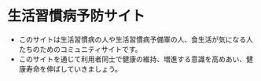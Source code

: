 # 生活習慣病予防サイト
* このサイトは生活習慣病の人や生活習慣病予備軍の人、食生活が気になる人たちのためのコミュニティサイトです。
* このサイトを通じて利用者同士で健康の維持、増進する意識を高めあい、健康寿命を伸ばしていきましょう。




<!--# README-->


<!--This README would normally document whatever steps are necessary to get the-->
<!--application up and running.-->

<!--Things you may want to cover:-->

<!--* Ruby version-->

<!--* System dependencies-->

<!--* Configuration-->

<!--* Database creation-->

<!--* Database initialization-->

<!--* How to run the test suite-->

<!--* Services (job queues, cache servers, search engines, etc.)-->

<!--* Deployment instructions-->

<!--* ...-->
